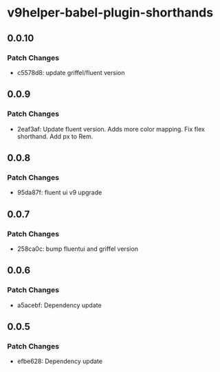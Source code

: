 # v9helper-babel-plugin-shorthands

## 0.0.10

### Patch Changes

- c5578d8: update griffel/fluent version

## 0.0.9

### Patch Changes

- 2eaf3af: Update fluent version. Adds more color mapping. Fix flex shorthand. Add px to Rem.

## 0.0.8

### Patch Changes

- 95da87f: fluent ui v9 upgrade

## 0.0.7

### Patch Changes

- 258ca0c: bump fluentui and griffel version

## 0.0.6

### Patch Changes

- a5acebf: Dependency update

## 0.0.5

### Patch Changes

- efbe628: Dependency update

